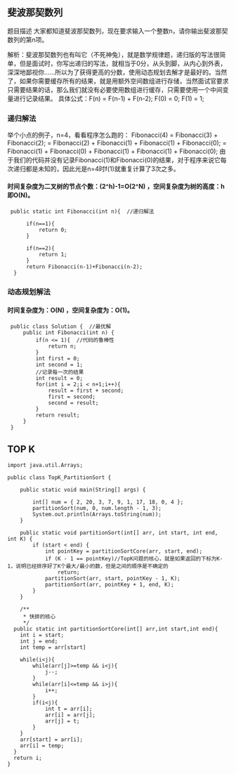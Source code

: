

## 斐波那契数列

题目描述
大家都知道斐波那契数列，现在要求输入一个整数n，请你输出斐波那契数列的第n项。

解析：斐波那契数列也有叫它（不死神兔），就是数学规律题，递归版的写法很简单，但是面试时，你写出递归的写法，就相当于0分，从头到脚，从内心到外表，深深地鄙视你......所以为了获得更高的分数，使用动态规划去解才是最好的。当然了，如果你需要缓存所有的结果，就是用额外空间数组进行存储，当然面试官要求只需要结果的话，那么我们就没有必要使用数组进行缓存，只需要使用一个中间变量进行记录结果。
具体公式：F(n) = F(n-1) + F(n-2); F(0) = 0; F(1) = 1; 

### 递归解法

举个小点的例子，n=4，看看程序怎么跑的：
Fibonacci(4) = Fibonacci(3) + Fibonacci(2);
                    = Fibonacci(2) + Fibonacci(1) + Fibonacci(1) + Fibonacci(0);
                    = Fibonacci(1) + Fibonacci(0) + Fibonacci(1) + Fibonacci(1) + Fibonacci(0);
由于我们的代码并没有记录Fibonacci(1)和Fibonacci(0)的结果，对于程序来说它每次递归都是未知的，因此光是n=4时f(1)就重复计算了3次之多。
#### 时间复杂度为二叉树的节点个数：(2^h)-1=O(2^N) ，空间复杂度为树的高度：h即O(N)。
```
 public static int Fibonacci(int n){  //递归解法
   
      if(n==1){  
          return 0;  
      }  
   
      if(n==2){  
          return 1;  
      }  
      return Fibonacci(n-1)+Fibonacci(n-2);  
  } 
```

### 动态规划解法
#### 时间复杂度为：O(N) ，空间复杂度为：O(1)。
```
 public class Solution {  //最优解
     public int Fibonacci(int n) {  
         if(n <= 1){  //代码的鲁棒性
             return n;  
         }  
         int first = 0;  
         int second = 1;
         //记录每一次的结果  
         int result = 0;  
         for(int i = 2;i < n+1;i++){  
             result = first + second;    
             first = second;    
             second = result;    
         }  
         return result;  
     }  
 }  
```

## TOP K

```
import java.util.Arrays;

public class TopK_PartitionSort {

    public static void main(String[] args) {

        int[] num = { 2, 20, 3, 7, 9, 1, 17, 18, 0, 4 };
        partitionSort(num, 0, num.length - 1, 3);
        System.out.println(Arrays.toString(num));
    }

    public static void partitionSort(int[] arr, int start, int end, int K) {
        if (start < end) {
            int pointKey = partitionSortCore(arr, start, end);
            if (K - 1 == pointKey)//TopK问题的核心，就是如果返回的下标为K-1，说明已经排序好了K个最大/最小的数，但是之间的顺序是不确定的
                return;
            partitionSort(arr, start, pointKey - 1, K);
            partitionSort(arr, pointKey + 1, end, K);
        }
    }

    /**
     * 快排的核心
     */
  public static int partitionSortCore(int[] arr,int start,int end){
	int i = start;
	int j = end;
  	int temp = arr[start]
	
  	while(i<j){
  		while(arr[j]>=temp && i<j){
  			j--;
  		}
	  	while(arr[i]<=temp && i>j){
	  		i++;
  		}
  		if(i<j){
  			int t = arr[i];
		  	arr[i] = arr[j];
  			arr[j] = t;
  		}
  	}
  	arr[start] = arr[i];
  	arr[i] = temp;
  }
  return i;
}
```




